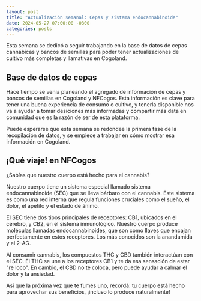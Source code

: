 ```yaml
---
layout: post
title: "Actualización semanal: Cepas y sistema endocannabinoide"
date: 2024-05-27 07:00:00 -0300
categories: posts
---
```


Esta semana se dedicó a seguir trabajando en la base de datos de cepas cannábicas y bancos de semillas para poder tener actualizaciones de cultivo más completas y llamativas en Cogoland.

## Base de datos de cepas

Hace tiempo se venía planeando el agregado de información de cepas y bancos de semillas en Cogoland y NFCogos. Esta información es clave para tener una buena experiencia de consumo o cultivo, y tenerla disponible nos va a ayudar a tomar desiciones más informadas y compartir más data en comunidad que es la razón de ser de esta plataforma.

Puede esperarse que esta semana se redondee la primera fase de la recopilación de datos, y se empiece a trabajar en cómo mostrar esa información en Cogoland.

## ¡Qué viaje! en NFCogos

¿Sabías que nuestro cuerpo está hecho para el cannabis?

Nuestro cuerpo tiene un sistema especial llamado sistema endocannabinoide (SEC) que se lleva bárbaro con el cannabis. Este sistema es como una red interna que regula funciones cruciales como el sueño, el dolor, el apetito y el estado de ánimo.

El SEC tiene dos tipos principales de receptores: CB1, ubicados en el cerebro, y CB2, en el sistema inmunológico. Nuestro cuerpo produce moléculas llamadas endocannabinoides, que son como llaves que encajan perfectamente en estos receptores. Los más conocidos son la anandamida y el 2-AG.

Al consumir cannabis, los compuestos THC y CBD también interactúan con el SEC. El THC se une a los receptores CB1 y te da esa sensación de estar "re loco". En cambio, el CBD no te coloca, pero puede ayudar a calmar el dolor y la ansiedad.

Así que la próxima vez que te fumes uno, recordá: tu cuerpo está hecho para aprovechar sus beneficios, ¡incluso lo produce naturalmente!
